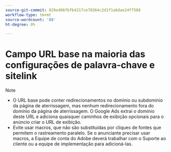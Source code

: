 ```yaml
---
source-git-commit: 029e406fbfb4217ce78364c2d1f1a6dae24ff588
workflow-type: tm+mt
source-wordcount: '88'
ht-degree: 0%

---
```

# Campo URL base na maioria das configurações de palavra-chave e sitelink

<!-- GGL expanded text ad, keyword, placement -->

>[!NOTE]
>
>* O URL base pode conter redirecionamentos no domínio ou subdomínio da página de aterrissagem, mas nenhum redirecionamento fora do domínio da página de aterrissagem. O Google Ads extrai o domínio deste URL e adiciona quaisquer caminhos de exibição opcionais para o anúncio criar o URL de exibição.
>* Evite usar macros, que não são substituídas por cliques de fontes que permitem o rastreamento paralelo. Se o anunciante precisar usar macros, a Equipe de conta do Adobe deverá trabalhar com o Suporte ao cliente ou a equipe de implementação para adicioná-las.
